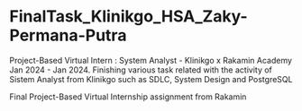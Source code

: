 # FinalTask_Klinikgo_HSA_Zaky-Permana-Putra
Project-Based Virtual Intern : System Analyst - Klinikgo x Rakamin Academy
Jan 2024 - Jan 2024.
Finishing various task related with the activity of Sistem Analyst from Klinikgo such as SDLC, System Design and PostgreSQL


Final Project-Based Virtual Internship assignment from Rakamin

